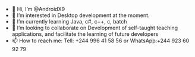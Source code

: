 - 👋 Hi, I’m @AndroidX9
- 👀 I’m interested in Desktop development at the moment.
- 🌱 I’m currently learning  Java, c#, c++, c, batch
- 💞️ I’m looking to collaborate on Development of self-taught teaching applications, and facilitate the learning of future developers
- 📫 How to reach me:
Tell: +244 996 41 58 56 or
WhatsApp:+244 923 60 92 79

<!---
AndroidX9/AndroidX9 is a ✨ special ✨ repository because its `README.md` (this file) appears on your GitHub profile.
You can click the Preview link to take a look at your changes.
--->
